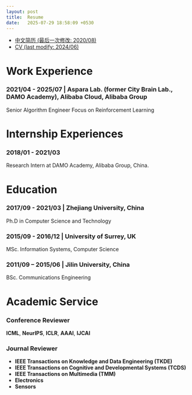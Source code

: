 ```yaml
---
layout: post
title:  Resume
date:   2025-07-29 18:58:09 +0530
---
```

* [中文简历 (最后一次修改: 2020/08)](/assets/200817中文简历.pdf)
* [CV (last modify: 2024/06)](/assets/zhengxuyu_cv_en_0621.pdf)

# Work Experience
### 2021/04 - 2025/07 \| Aspara Lab. (former City Brain Lab., DAMO Academy), Alibaba Cloud, Alibaba Group 

Senior Algorithm Engineer
Focus on Reinforcement Learning

# Internship Experiences

### 2018/01 - 2021/03

  Research Intern at DAMO Academy, Alibaba Group, China.

# Education

### 2017/09 - 2021/03 \| Zhejiang University, China

Ph.D in Computer Science and Technology

### 2015/09 - 2016/12 \| University of Surrey, UK
  
MSc. Information Systems, Computer Science

### 2011/09 – 2015/06 \| Jilin University, China
  
BSc. Communications Engineering

# Academic Service

### Conference Reviewer
**ICML**, **NeurIPS**, **ICLR**, **AAAI**, **IJCAI**

### Journal Reviewer
- **IEEE Transactions on Knowledge and Data Engineering (TKDE)**
- **IEEE Transactions on Cognitive and Developmental Systems (TCDS)**
- **IEEE Transactions on Multimedia (TMM)**
- **Electronics**
- **Sensors**